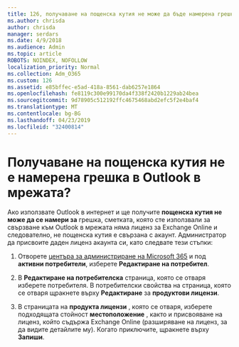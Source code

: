 ```yaml
---
title: 126, получаване на пощенска кутия не може да бъде намерена грешка в OWA?
ms.author: chrisda
author: chrisda
manager: serdars
ms.date: 4/9/2018
ms.audience: Admin
ms.topic: article
ROBOTS: NOINDEX, NOFOLLOW
localization_priority: Normal
ms.collection: Adm_O365
ms.custom: 126
ms.assetid: e85bffec-e5ad-418a-8561-dab6257e1864
ms.openlocfilehash: fe8119c300e99170da4f338f2420b1229ab24bea
ms.sourcegitcommit: 9d78905c512192ffc4675468abd2efc5f2e4baf4
ms.translationtype: MT
ms.contentlocale: bg-BG
ms.lasthandoff: 04/23/2019
ms.locfileid: "32400814"
---
```

# <a name="getting-a-mailbox-not-found-error-in-outlook-on-the-web"></a>Получаване на пощенска кутия не е намерена грешка в Outlook в мрежата?

Ако използвате Outlook в интернет и ще получите **пощенска кутия не може да се намери за** грешка, сметката, която сте използвали за свързване към Outlook в мрежата няма лиценз за Exchange Online и следователно, не пощенска кутия е свързана с акаунт. Администратор да присвоите даден лиценз акаунта си, като следвате тези стъпки:

1. Отворете [центъра за администриране на Microsoft 365](https://portal.office.com/adminportal/home#/homepage) и под **активни потребители**, изберете **Редактиране на потребител**.

2. В **Редактиране на потребителска** страница, която се отваря изберете потребителя. В потребителски свойства на страница, която се отваря щракнете върху **Редактиране** за **продуктови лицензи**.

3. В страницата на **продукта лицензи** , която се отваря, изберете подходящата стойност **местоположение** , както и присвояване на лиценз, който съдържа Exchange Online (разширяване на лиценз, за да видите детайлите му). Когато приключите, щракнете върху **Запиши**.
